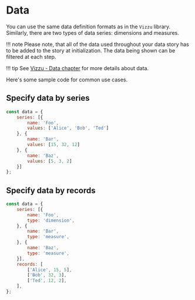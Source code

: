# Data

You can use the same data definition formats as in the `Vizzu` library.
Similarly, there are two types of data series: dimensions and measures.

!!! note
    Please note, that all of the data used throughout your data story has to be
    added to the story at initialization. The data being shown can be filtered at
    each step.

!!! tip
    See [Vizzu - Data chapter](https://lib.vizzuhq.com/latest/tutorial/data/) for
    more details about data.

Here's some sample code for common use cases.

## Specify data by series

```javascript
const data = {
    series: [{
        name: 'Foo',
        values: ['Alice', 'Bob', 'Ted']
    }, {
        name: 'Bar',
        values: [15, 32, 12]
    }, {
        name: 'Baz',
        values: [5, 3, 2]
    }]
};
```

## Specify data by records

```javascript
const data = {
    series: [{
        name: 'Foo',
        type: 'dimension',
    }, {
        name: 'Bar',
        type: 'measure',
    }, {
        name: 'Baz',
        type: 'measure',
    }],
    records: [
        ['Alice', 15, 5],
        ['Bob', 32, 3],
        ['Ted', 12, 2],
    ],
};
```
